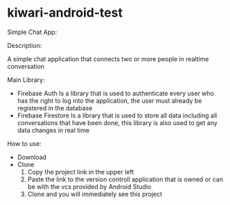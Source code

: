 # kiwari-android-test

Simple Chat App:

Description:

A simple chat application that connects two or more people in realtime conversation

Main Library:
- Firebase Auth
Is a library that is used to authenticate every user who has the right to log into the application, the user must already be registered in the database
- Firebase Firestore
Is a library that is used to store all data including all conversations that have been done, this library is also used to get any data changes in real time

How to use:
- Download
- Clone
  1. Copy the project link in the upper left
  2. Paste the link to the version controll application that is owned or can be with the vcs provided by Android Studio
  3. Clone and you will immediately see this project
